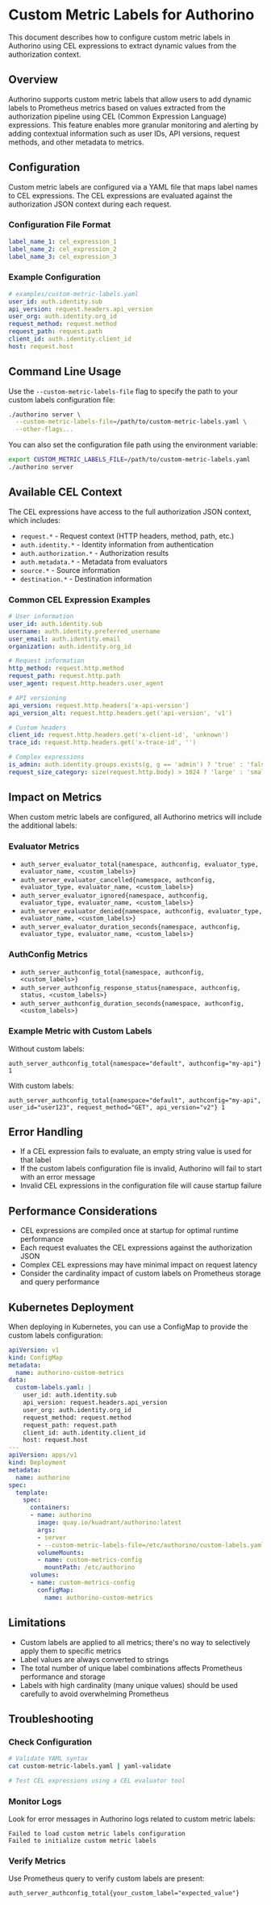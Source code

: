 # Custom Metric Labels for Authorino

This document describes how to configure custom metric labels in Authorino using CEL expressions to extract dynamic values from the authorization context.

## Overview

Authorino supports custom metric labels that allow users to add dynamic labels to Prometheus metrics based on values extracted from the authorization pipeline using CEL (Common Expression Language) expressions. This feature enables more granular monitoring and alerting by adding contextual information such as user IDs, API versions, request methods, and other metadata to metrics.

## Configuration

Custom metric labels are configured via a YAML file that maps label names to CEL expressions. The CEL expressions are evaluated against the authorization JSON context during each request.

### Configuration File Format

```yaml
label_name_1: cel_expression_1
label_name_2: cel_expression_2
label_name_3: cel_expression_3
```

### Example Configuration

```yaml
# examples/custom-metric-labels.yaml
user_id: auth.identity.sub
api_version: request.headers.api_version
user_org: auth.identity.org_id
request_method: request.method
request_path: request.path
client_id: auth.identity.client_id
host: request.host
```

## Command Line Usage

Use the `--custom-metric-labels-file` flag to specify the path to your custom labels configuration file:

```bash
./authorino server \
  --custom-metric-labels-file=/path/to/custom-metric-labels.yaml \
  --other-flags...
```

You can also set the configuration file path using the environment variable:

```bash
export CUSTOM_METRIC_LABELS_FILE=/path/to/custom-metric-labels.yaml
./authorino server
```

## Available CEL Context

The CEL expressions have access to the full authorization JSON context, which includes:

- `request.*` - Request context (HTTP headers, method, path, etc.)
- `auth.identity.*` - Identity information from authentication
- `auth.authorization.*` - Authorization results
- `auth.metadata.*` - Metadata from evaluators
- `source.*` - Source information
- `destination.*` - Destination information

### Common CEL Expression Examples

```yaml
# User information
user_id: auth.identity.sub
username: auth.identity.preferred_username
user_email: auth.identity.email
organization: auth.identity.org_id

# Request information  
http_method: request.http.method
request_path: request.http.path
user_agent: request.http.headers.user_agent

# API versioning
api_version: request.http.headers['x-api-version']
api_version_alt: request.http.headers.get('api-version', 'v1')

# Custom headers
client_id: request.http.headers.get('x-client-id', 'unknown')
trace_id: request.http.headers.get('x-trace-id', '')

# Complex expressions
is_admin: auth.identity.groups.exists(g, g == 'admin') ? 'true' : 'false'
request_size_category: size(request.http.body) > 1024 ? 'large' : 'small'
```

## Impact on Metrics

When custom metric labels are configured, all Authorino metrics will include the additional labels:

### Evaluator Metrics
- `auth_server_evaluator_total{namespace, authconfig, evaluator_type, evaluator_name, <custom_labels>}`
- `auth_server_evaluator_cancelled{namespace, authconfig, evaluator_type, evaluator_name, <custom_labels>}`
- `auth_server_evaluator_ignored{namespace, authconfig, evaluator_type, evaluator_name, <custom_labels>}`
- `auth_server_evaluator_denied{namespace, authconfig, evaluator_type, evaluator_name, <custom_labels>}`
- `auth_server_evaluator_duration_seconds{namespace, authconfig, evaluator_type, evaluator_name, <custom_labels>}`

### AuthConfig Metrics
- `auth_server_authconfig_total{namespace, authconfig, <custom_labels>}`
- `auth_server_authconfig_response_status{namespace, authconfig, status, <custom_labels>}`
- `auth_server_authconfig_duration_seconds{namespace, authconfig, <custom_labels>}`

### Example Metric with Custom Labels

Without custom labels:
```
auth_server_authconfig_total{namespace="default", authconfig="my-api"} 1
```

With custom labels:
```
auth_server_authconfig_total{namespace="default", authconfig="my-api", user_id="user123", request_method="GET", api_version="v2"} 1
```

## Error Handling

- If a CEL expression fails to evaluate, an empty string value is used for that label
- If the custom labels configuration file is invalid, Authorino will fail to start with an error message
- Invalid CEL expressions in the configuration file will cause startup failure

## Performance Considerations

- CEL expressions are compiled once at startup for optimal runtime performance
- Each request evaluates the CEL expressions against the authorization JSON
- Complex CEL expressions may have minimal impact on request latency
- Consider the cardinality impact of custom labels on Prometheus storage and query performance

## Kubernetes Deployment

When deploying in Kubernetes, you can use a ConfigMap to provide the custom labels configuration:

```yaml
apiVersion: v1
kind: ConfigMap
metadata:
  name: authorino-custom-metrics
data:
  custom-labels.yaml: |
    user_id: auth.identity.sub
    api_version: request.headers.api_version
    user_org: auth.identity.org_id
    request_method: request.method
    request_path: request.path
    client_id: auth.identity.client_id
    host: request.host
---
apiVersion: apps/v1
kind: Deployment
metadata:
  name: authorino
spec:
  template:
    spec:
      containers:
      - name: authorino
        image: quay.io/kuadrant/authorino:latest
        args:
        - server
        - --custom-metric-labels-file=/etc/authorino/custom-labels.yaml
        volumeMounts:
        - name: custom-metrics-config
          mountPath: /etc/authorino
      volumes:
      - name: custom-metrics-config
        configMap:
          name: authorino-custom-metrics
```

## Limitations

- Custom labels are applied to all metrics; there's no way to selectively apply them to specific metrics
- Label values are always converted to strings
- The total number of unique label combinations affects Prometheus performance and storage
- Labels with high cardinality (many unique values) should be used carefully to avoid overwhelming Prometheus

## Troubleshooting

### Check Configuration
```bash
# Validate YAML syntax
cat custom-metric-labels.yaml | yaml-validate

# Test CEL expressions using a CEL evaluator tool
```

### Monitor Logs
Look for error messages in Authorino logs related to custom metric labels:
```
Failed to load custom metric labels configuration
Failed to initialize custom metric labels
```

### Verify Metrics
Use Prometheus query to verify custom labels are present:
```promql
auth_server_authconfig_total{your_custom_label="expected_value"}
```

